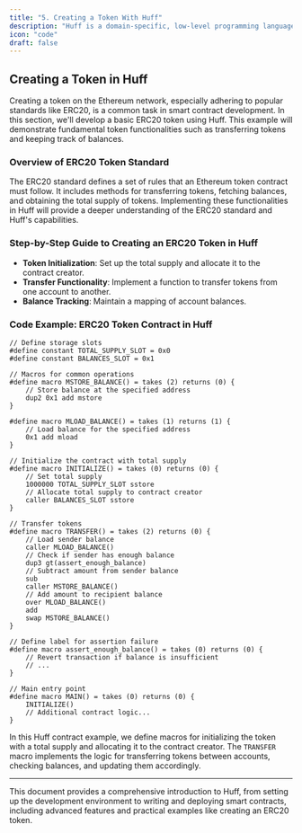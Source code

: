 ```yaml
---
title: "5. Creating a Token With Huff"
description: "Huff is a domain-specific, low-level programming language designed explicitly for writing smart contracts on the Ethereum blockchain."
icon: "code"
draft: false
---
```


## Creating a Token in Huff

Creating a token on the Ethereum network, especially adhering to popular standards like ERC20, is a common task in smart contract development. In this section, we'll develop a basic ERC20 token using Huff. This example will demonstrate fundamental token functionalities such as transferring tokens and keeping track of balances.

### Overview of ERC20 Token Standard

The ERC20 standard defines a set of rules that an Ethereum token contract must follow. It includes methods for transferring tokens, fetching balances, and obtaining the total supply of tokens. Implementing these functionalities in Huff will provide a deeper understanding of the ERC20 standard and Huff's capabilities.

### Step-by-Step Guide to Creating an ERC20 Token in Huff

- **Token Initialization**: Set up the total supply and allocate it to the contract creator.
- **Transfer Functionality**: Implement a function to transfer tokens from one account to another.
- **Balance Tracking**: Maintain a mapping of account balances.

### Code Example: ERC20 Token Contract in Huff

```huff
// Define storage slots
#define constant TOTAL_SUPPLY_SLOT = 0x0
#define constant BALANCES_SLOT = 0x1

// Macros for common operations
#define macro MSTORE_BALANCE() = takes (2) returns (0) {
    // Store balance at the specified address
    dup2 0x1 add mstore
}

#define macro MLOAD_BALANCE() = takes (1) returns (1) {
    // Load balance for the specified address
    0x1 add mload
}

// Initialize the contract with total supply
#define macro INITIALIZE() = takes (0) returns (0) {
    // Set total supply
    1000000 TOTAL_SUPPLY_SLOT sstore
    // Allocate total supply to contract creator
    caller BALANCES_SLOT sstore
}

// Transfer tokens
#define macro TRANSFER() = takes (2) returns (0) {
    // Load sender balance
    caller MLOAD_BALANCE()
    // Check if sender has enough balance
    dup3 gt(assert_enough_balance)
    // Subtract amount from sender balance
    sub
    caller MSTORE_BALANCE()
    // Add amount to recipient balance
    over MLOAD_BALANCE()
    add
    swap MSTORE_BALANCE()
}

// Define label for assertion failure
#define macro assert_enough_balance() = takes (0) returns (0) {
    // Revert transaction if balance is insufficient
    // ...
}

// Main entry point
#define macro MAIN() = takes (0) returns (0) {
    INITIALIZE()
    // Additional contract logic...
}
```

In this Huff contract example, we define macros for initializing the token with a total supply and allocating it to the contract creator. The `TRANSFER` macro implements the logic for transferring tokens between accounts, checking balances, and updating them accordingly.

---

This document provides a comprehensive introduction to Huff, from setting up the development environment to writing and deploying smart contracts, including advanced features and practical examples like creating an ERC20 token.

